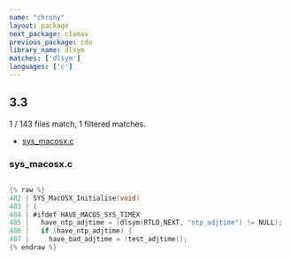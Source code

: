 ```yaml
---
name: "chrony"
layout: package
next_package: clamav
previous_package: cdo
library_name: dlsym
matches: ['dlsym']
languages: ['c']
---
```

## 3.3
1 / 143 files match, 1 filtered matches.

 - [sys_macosx.c](#sys_macosxc)

### sys_macosx.c

```c

{% raw %}
482 | SYS_MacOSX_Initialise(void)
483 | {
484 | #ifdef HAVE_MACOS_SYS_TIMEX
485 |   have_ntp_adjtime = (dlsym(RTLD_NEXT, "ntp_adjtime") != NULL);
486 |   if (have_ntp_adjtime) {
487 |     have_bad_adjtime = !test_adjtime();
{% endraw %}

```